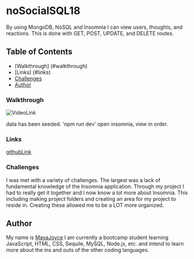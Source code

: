 # noSocialSQL18
By using MongoDB, NoSQL and Insomnia I can view users, thoughts, and reactions. This is done with GET, POST, UPDATE, and DELETE routes. 

## Table of Contents

- [Walkthrough] (#walkthrough)
- [Links] (#links)
- [Challenges](#challenges) 
- [Author](#author)

### Walkthrough
![VideoLink](https://youtu.be/ufrl3srLmRU)

data has been seeded.
'npm run dev'
open insomnia, view in order.

### Links 
[githubLink](git@github.com:mayaj0yce/noSocialSQL18.git)


### Challenges

I was met with a variety of challenges. The largest was a lack of fundamental knowledge of the Insomnia application. Through my project I had to really get it together and I now know a lot more about Insomnia. This including making project folders and creating an area for my project to reside in. Creating these allowed me to be a LOT more organized. 


## Author
My name is [MayaJoyce](https://github.com/mayaj0yce) I am currently a bootcamp student learning JavaScript, HTML, CSS, Sequile, MySQL, Node.js, etc. and intend to learn more  about the ins and outs of the other coding languages. 
